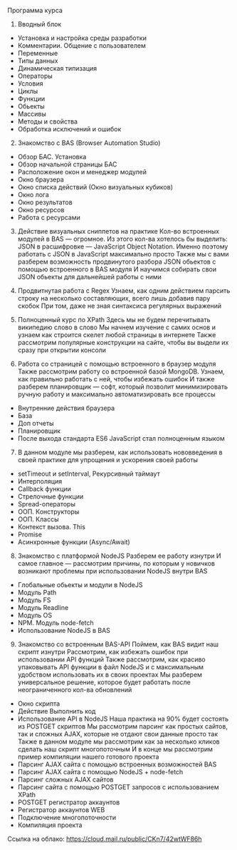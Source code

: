 Программа курса

1. Вводный блок
- Установка и настройка среды разработки
- Комментарии. Общение с пользователем
- Переменные
- Типы данных
- Динамическая типизация
- Операторы
- Условия
- Циклы
- Функции
- Обьекты
- Массивы
- Методы и свойства
- Обработка исключений и ошибок

2. Знакомство с BAS (Browser Automation Studio)
- Обзор БАС. Установка
- Обзор начальной страницы БАС
- Расположение окон и менеджер модулей
- Окно браузера
- Окно списка действий (Окно визуальных кубиков)
- Окно лога
- Окно результатов
- Окно ресурсов
- Работа с ресурсами

3. Действие визуальных сниппетов на практике
Кол-во встроенных модулей в BAS — огромное. Из этого кол-ва хотелось бы выделить:
JSON в расшифровке — JavaScript Object Notation.
Именно поэтому работать c JSON в JavaScript максимально просто
Также мы с вами разберем возможность продвинутого разбора JSON обьектов с помощью встроенного в BAS модуля
И научимся собирать свои JSON обьекты для дальнейшей работы с ними

4. Продвитнутая работа с Regex
Узнаем, как одним действием парсить строку на несколько составляющих, всего лишь добавив пару скобок
При том, даже не зная синтаксиса регулярных выражений

5. Полноценный курс по XPath
Здесь мы не будем перечитывать википедию слово в слово
Мы начнем изучение с самих основ и узнаем как строится скелет любой страницы в интернете
Также рассмотрим популярные конструкции на сайте, чтобы вы выдели их сразу при открытии консоли

6. Работа со страницей с помощью встроенного в браузер модуля
Также рассмотрим работу со встроенной базой MongoDB. Узнаем, как правильно работать с ней, чтобы избежать ошибок
И также разберем планировщик — софт, который позволит минимизировать ручную работу и максимально автоматизировать все процессы
- Внутренние действия браузера
- База
- Доп отчеты
- Планировщик
- После выхода стандарта ES6 JavaScript стал полноценным языком

7. В данном модуле мы разберем, как использовать нововведения в своей практике для упрощения и ускорения своей работы
- setTimeout и setInterval, Рекурсивный таймаут
- Интерполяция
- Callback функции
- Стрелочные функции
- Spread-операторы
- ООП. Конструкторы
- ООП. Классы
- Контекст вызова. This
- Promise
- Асинхронные функции (Async/Await)

8. Знакомство с платформой NodeJS
Разберем ее работу изнутри
И самое главное — рассмотрим причины, по которым у новичков возникают проблемы при использовании NodeJS внутри BAS
- Глобальные обьекты и модули в NodeJS
- Модуль Path
- Модуль FS
- Модуль Readline
- Модуль OS
- NPM. Модуль node-fetch
- Использование NodeJS в BAS
 
9. Знакомство со встроенным BAS-API
Поймем, как BAS видит наш скрипт изнутри
Рассмотрим, как избежать ошибок при использовании API функций
Также рассмотрим, как красиво упаковывать API функции в файл NodeJS и с максимальным удобством использовать их в своих проектах
Мы разберем универсальное решение, которое будет работать после неограниченного кол-ва обновлений
- Окно скрипта
- Действие Выполнить код
- Использование API в NodeJS
Наша практика на 90% будет состоять из POSTGET скриптов
Мы рассмотрим парсинг как простых сайтов, так и сложных AJAX, которые не отдают свои данные просто так
Также в данном модуле мы рассмотрим как за несколько кликов сделать наш скрипт многопоточным
И в конце мы рассмотрим пример компиляции нашего готового проекта
- Парсинг AJAX сайта с помощью встроенных возможностей BAS
- Парсинг AJAX сайта с помощью NodeJS + node-fetch
- Парсинг сложных AJAX сайтов
- Парсинг сайта с помощью POSTGET запросов с использованием XPath
- POSTGET регистратор аккаунтов
- Регистратор аккаунтов WEB
- Подключение многопоточности
- Компиляция проекта

Ссылка на облако:
https://cloud.mail.ru/public/CKn7/42wtWF86h
